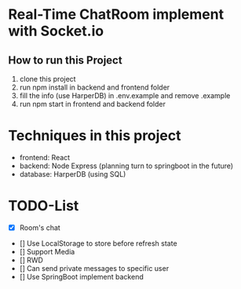 # Real-Time ChatRoom implement with Socket.io

## How to run this Project
1. clone this project
2. run npm install in backend and frontend folder
3. fill the info (use HarperDB) in .env.example and remove .example
4. run npm start in frontend and backend folder

# Techniques in this project
- frontend: React
- backend: Node Express (planning turn to springboot in the future)
- database: HarperDB (using SQL)

# TODO-List
- [X] Room's chat
- [] Use LocalStorage to store before refresh state
- [] Support Media
- [] RWD
- [] Can send private messages to specific user
- [] Use SpringBoot implement backend
